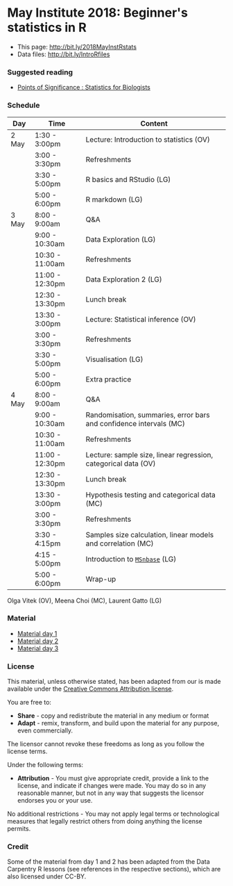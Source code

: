 # May Institute 2018: Beginner's statistics in R

* This page: http://bit.ly/2018MayInstRstats
* Data files: http://bit.ly/IntroRfiles

### Suggested reading

* [Points of Significance : Statistics for Biologists](https://www.nature.com/collections/qghhqm/pointsofsignificance)

### Schedule


| Day     | Time          | Content             |
|---------|---------------|---------------------|
| 2 May   | 1:30 - 3:00pm | Lecture: Introduction to statistics (OV) |
|         | 3:00 - 3:30pm | Refreshments        |
|         | 3:30 - 5:00pm | R basics and RStudio (LG)|
|         | 5:00 - 6:00pm | R markdown (LG)          |
| 3 May   | 8:00 - 9:00am | Q&A                 |
|         | 9:00 - 10:30am| Data Exploration (LG)|
|         | 10:30 - 11:00am| Refreshments       |
|         | 11:00 - 12:30pm| Data Exploration 2 (LG) |
|         | 12:30 - 13:30pm| Lunch break        |
|         | 13:30 - 3:00pm | Lecture: Statistical inference (OV) |
|         | 3:00 - 3:30pm  | Refreshments       |
|         | 3:30 - 5:00pm  | Visualisation (LG) |
|         | 5:00 - 6:00pm  | Extra practice     |
| 4 May   | 8:00 - 9:00am | Q&A                 |
|         | 9:00 - 10:30am| Randomisation, summaries, error bars and confidence intervals (MC) |
|         | 10:30 - 11:00am| Refreshments       |
|         | 11:00 - 12:30pm| Lecture: sample size, linear regression, categorical data (OV)
|         | 12:30 - 13:30pm| Lunch break        |
|         | 13:30 - 3:00pm | Hypothesis testing and categorical data (MC) |
|         | 3:00 - 3:30pm  | Refreshments       |
|         | 3:30 - 4:15pm  | Samples size calculation, linear models and correlation (MC) |
|         | 4:15 - 5:00pm  | Introduction to [`MSnbase`](https://bioconductor.org/packages/release/bioc/html/MSnbase.html) (LG) |
|         | 5:00 - 6:00pm  | Wrap-up            |


Olga Vitek (OV), Meena Choi (MC), Laurent Gatto (LG)

### Material

- [Material day 1](https://rawgit.com/MayInstitute/MayInstitute2018/master/Program3_IntroR/01-rstats.html)
- [Material day 2](https://rawgit.com/MayInstitute/MayInstitute2018/master/Program3_IntroR/02-rstats.html)
- [Material day 3](https://rawgit.com/MayInstitute/MayInstitute2018/master/Program3_IntroR/03-rstats.html)



### License


This material, unless otherwise stated, has been adapted from our is
made available under the
[Creative Commons Attribution license](https://creativecommons.org/licenses/by/4.0/).

You are free to:

* **Share** - copy and redistribute the material in any medium or format
* **Adapt** - remix, transform, and build upon the material for any
  purpose, even commercially.

The licensor cannot revoke these freedoms as long as you follow the license terms.

Under the following terms:

* **Attribution** - You must give appropriate credit, provide a link
  to the license, and indicate if changes were made. You may do so in
  any reasonable manner, but not in any way that suggests the licensor
  endorses you or your use.

No additional restrictions - You may not apply legal terms or
technological measures that legally restrict others from doing
anything the license permits.

### Credit

Some of the material from day 1 and 2 has been adapted from the Data
Carpentry R lessons (see references in the respective sections), which
are also licensed under CC-BY.
